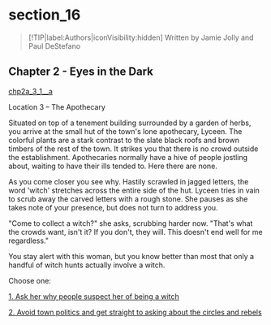 
# section_16

>[!TIP|label:Authors|iconVisibility:hidden]
>Written by Jamie Jolly and Paul DeStefano

## Chapter 2 - Eyes in the Dark

[chp2a_3_1__a](../../decomp/app/src/main/res/raw/chp2a_3_1__a.mp3 ':include :type=audio')

Location 3 – The Apothecary

Situated on top of a tenement building surrounded by a garden of herbs, you arrive at the small hut of the town's lone apothecary, Lyceen. The colorful plants are a stark contrast to the slate black roofs and brown timbers of the rest of the town. It strikes you that there is no crowd outside the establishment. Apothecaries normally have a hive of people jostling about, waiting to have their ills tended to. Here there are none.

As you come closer you see why. Hastily scrawled in jagged letters, the word 'witch' stretches across the entire side of the hut. Lyceen tries in vain to scrub away the carved letters with a rough stone. She pauses as she takes note of your presence, but does not turn to address you.

"Come to collect a witch?" she asks, scrubbing harder now. "That's what the crowds want, isn't it? If you don't, they will. This doesn't end well for me regardless."

You stay alert with this woman, but you know better than most that only a handful of witch hunts actually involve a witch.


Choose one:

[1. Ask her why people suspect her of being a witch](output/chapter2/section_17.md)

[2. Avoid town politics and get straight to asking about the circles and rebels](output/chapter2/section_18.md)


